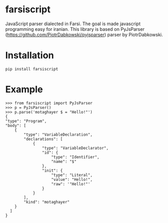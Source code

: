 # farsiscript
JavaScript parser dialected in Farsi. The goal is made javascript programming easy for iranian.
This library is based on PyJsParser (https://github.com/PiotrDabkowski/pyjsparser) parser by PiotrDabkowski.


# Installation 

    pip install farsiscript
    
# Example
    
    >>> from farsiscript import PyJsParser
    >>> p = PyJsParser()
    >>> p.parse('motaghayer $ = "Hello!"')
    {
    "type": "Program",
    "body": [
        {
            "type": "VariableDeclaration",
            "declarations": [
                {
                    "type": "VariableDeclarator",
                    "id": {
                        "type": "Identifier",
                        "name": "$"
                    },
                    "init": {
                        "type": "Literal",
                        "value": "Hello!",
                        "raw": '"Hello!"'
                    }
                }
            ],
            "kind": "motaghayer"
        }
      ]
    }
